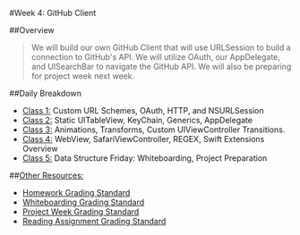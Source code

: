 #Week 4: GitHub Client

##Overview
>We will build our own GitHub Client that will use URLSession to build a connection to GitHub's API.
We will utilize OAuth, our AppDelegate, and UISearchBar to navigate the GitHub API. We will also be preparing for project week next week.

##Daily Breakdown
  * [Class 1:](class-1/) Custom URL Schemes, OAuth, HTTP, and NSURLSession
  * [Class 2:](class-2/) Static UITableView, KeyChain, Generics, AppDelegate
  * [Class 3:](class-3/) Animations, Transforms, Custom UIViewController Transitions.
  * [Class 4:](class-4/) WebView, SafariViewController, REGEX, Swift Extensions
Overview
  * [Class 5:](class-5/) Data Structure Friday: Whiteboarding, Project Preparation

##[Other Resources:](Resources/)
* [Homework Grading Standard](Resources/hw-grading-standard/)
* [Whiteboarding Grading Standard](Resources/wb-grading-standard/)
* [Project Week Grading Standard](Resources/pw-grading-standard/)
* [Reading Assignment Grading Standard](Resources/ra-grading-standard/)
